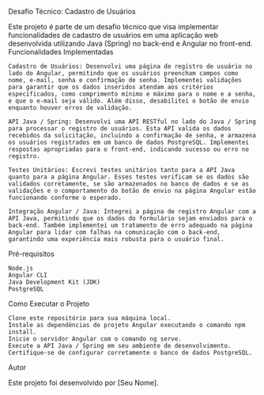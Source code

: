 Desafio Técnico: Cadastro de Usuários

Este projeto é parte de um desafio técnico que visa implementar funcionalidades de cadastro de usuários em uma aplicação web desenvolvida utilizando Java (Spring) no back-end e Angular no front-end.
Funcionalidades Implementadas

    Cadastro de Usuários: Desenvolvi uma página de registro de usuário no lado do Angular, permitindo que os usuários preencham campos como nome, e-mail, senha e confirmação de senha. Implementei validações para garantir que os dados inseridos atendam aos critérios especificados, como comprimento mínimo e máximo para o nome e a senha, e que o e-mail seja válido. Além disso, desabilitei o botão de envio enquanto houver erros de validação.

    API Java / Spring: Desenvolvi uma API RESTful no lado do Java / Spring para processar o registro de usuários. Esta API valida os dados recebidos da solicitação, incluindo a confirmação de senha, e armazena os usuários registrados em um banco de dados PostgreSQL. Implementei respostas apropriadas para o front-end, indicando sucesso ou erro no registro.

    Testes Unitários: Escrevi testes unitários tanto para a API Java quanto para a página Angular. Esses testes verificam se os dados são validados corretamente, se são armazenados no banco de dados e se as validações e o comportamento do botão de envio na página Angular estão funcionando conforme o esperado.

    Integração Angular / Java: Integrei a página de registro Angular com a API Java, permitindo que os dados do formulário sejam enviados para o back-end. Também implementei um tratamento de erro adequado na página Angular para lidar com falhas na comunicação com o back-end, garantindo uma experiência mais robusta para o usuário final.

Pré-requisitos

    Node.js
    Angular CLI
    Java Development Kit (JDK)
    PostgreSQL

Como Executar o Projeto

    Clone este repositório para sua máquina local.
    Instale as dependências do projeto Angular executando o comando npm install.
    Inicie o servidor Angular com o comando ng serve.
    Execute a API Java / Spring em seu ambiente de desenvolvimento.
    Certifique-se de configurar corretamente o banco de dados PostgreSQL.

Autor

Este projeto foi desenvolvido por [Seu Nome].